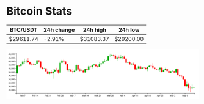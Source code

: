 # Bitcoin Stats

BTC/USDT|24h change|24h high|24h low|
|---|---|---|---|
|$29611.74|-2.91%|$31083.37|$29200.00|

<img src="./chart.svg">
